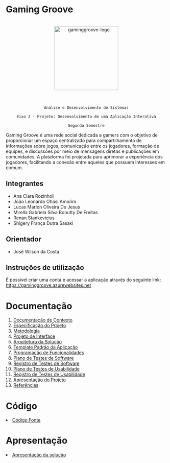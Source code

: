 # Gaming Groove

<br>

<div align="center">
  <img src="https://github.com/ICEI-PUC-Minas-PMV-ADS/pmv-ads-2023-2-e2-proj-int-t2-gaming-groove/assets/89418479/9d42471d-ad96-4846-bea0-7dfe0bf9743b" alt="gaminggroove-logo" height="200">
</div>


<br>
<br>

<div align="center">
  
  `Análise e Desenvolvimento de Sistemas`
  
  `Eixo 2 - Projeto: Desenvolvimento de uma Aplicação Interativa`
  
  `Segundo Semestre`
</div>

  Gaming Groove é uma rede social dedicada a gamers com o objetivo de proporcionar um espaço centralizado para compartilhamento de informações sobre jogos, comunicação entre os jogadores, formação de equipes, e discussões por meio de mensagens diretas e publicações em comunidades. A plataforma foi projetada para aprimorar a experiência dos jogadores, facilitando a conexão entre aqueles que possuem interesses em comum.

## Integrantes

* Ana Clara Rozinholi
* João Leonardo Ohasi Amorim
* Lucas Marlon Oliveira De Jesus
* Mirella Gabriela Silva Bonutty De Freitas
* Renan Stankevicius
* Shigery França Dutra Sasaki

## Orientador

* José Wilson da Costa

## Instruções de utilização

É possível criar uma conta e acessar a aplicação através do seguinte link: https://gaminggroove.azurewebsites.net

# Documentação

<ol>
<li><a href="docs/01-Documentação de Contexto.md"> Documentação de Contexto</a></li>
<li><a href="docs/02-Especificação do Projeto.md"> Especificação do Projeto</a></li>
<li><a href="docs/03-Metodologia.md"> Metodologia</a></li>
<li><a href="docs/04-Projeto de Interface.md"> Projeto de Interface</a></li>
<li><a href="docs/05-Arquitetura da Solução.md"> Arquitetura da Solução</a></li>
<li><a href="docs/06-Template Padrão da Aplicação.md"> Template Padrão da Aplicação</a></li>
<li><a href="docs/07-Programação de Funcionalidades.md"> Programação de Funcionalidades</a></li>
<li><a href="docs/08-Plano de Testes de Software.md"> Plano de Testes de Software</a></li>
<li><a href="docs/09-Registro de Testes de Software.md"> Registro de Testes de Software</a></li>
<li><a href="docs/10-Plano de Testes de Usabilidade.md"> Plano de Testes de Usabilidade</a></li>
<li><a href="docs/11-Registro de Testes de Usabilidade.md"> Registro de Testes de Usabilidade</a></li>
<li><a href="docs/12-Apresentação do Projeto.md"> Apresentação do Projeto</a></li>
<li><a href="docs/13-Referências.md"> Referências</a></li>
</ol>

# Código

<li><a href="src/README.md"> Código Fonte</a></li>

# Apresentação

<li><a href="presentation/README.md"> Apresentação da solução</a></li>
